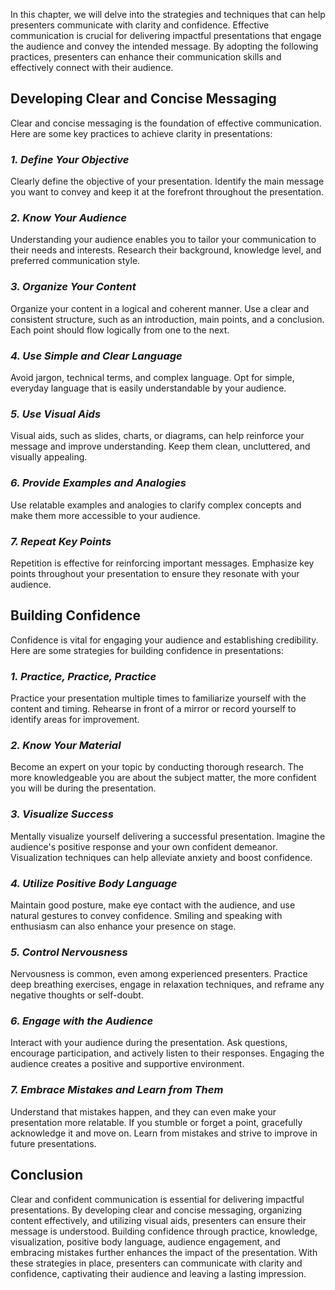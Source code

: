
In this chapter, we will delve into the strategies and techniques that can help presenters communicate with clarity and confidence. Effective communication is crucial for delivering impactful presentations that engage the audience and convey the intended message. By adopting the following practices, presenters can enhance their communication skills and effectively connect with their audience.

**Developing Clear and Concise Messaging**
------------------------------------------

Clear and concise messaging is the foundation of effective communication. Here are some key practices to achieve clarity in presentations:

### *1. Define Your Objective*

Clearly define the objective of your presentation. Identify the main message you want to convey and keep it at the forefront throughout the presentation.

### *2. Know Your Audience*

Understanding your audience enables you to tailor your communication to their needs and interests. Research their background, knowledge level, and preferred communication style.

### *3. Organize Your Content*

Organize your content in a logical and coherent manner. Use a clear and consistent structure, such as an introduction, main points, and a conclusion. Each point should flow logically from one to the next.

### *4. Use Simple and Clear Language*

Avoid jargon, technical terms, and complex language. Opt for simple, everyday language that is easily understandable by your audience.

### *5. Use Visual Aids*

Visual aids, such as slides, charts, or diagrams, can help reinforce your message and improve understanding. Keep them clean, uncluttered, and visually appealing.

### *6. Provide Examples and Analogies*

Use relatable examples and analogies to clarify complex concepts and make them more accessible to your audience.

### *7. Repeat Key Points*

Repetition is effective for reinforcing important messages. Emphasize key points throughout your presentation to ensure they resonate with your audience.

**Building Confidence**
-----------------------

Confidence is vital for engaging your audience and establishing credibility. Here are some strategies for building confidence in presentations:

### *1. Practice, Practice, Practice*

Practice your presentation multiple times to familiarize yourself with the content and timing. Rehearse in front of a mirror or record yourself to identify areas for improvement.

### *2. Know Your Material*

Become an expert on your topic by conducting thorough research. The more knowledgeable you are about the subject matter, the more confident you will be during the presentation.

### *3. Visualize Success*

Mentally visualize yourself delivering a successful presentation. Imagine the audience's positive response and your own confident demeanor. Visualization techniques can help alleviate anxiety and boost confidence.

### *4. Utilize Positive Body Language*

Maintain good posture, make eye contact with the audience, and use natural gestures to convey confidence. Smiling and speaking with enthusiasm can also enhance your presence on stage.

### *5. Control Nervousness*

Nervousness is common, even among experienced presenters. Practice deep breathing exercises, engage in relaxation techniques, and reframe any negative thoughts or self-doubt.

### *6. Engage with the Audience*

Interact with your audience during the presentation. Ask questions, encourage participation, and actively listen to their responses. Engaging the audience creates a positive and supportive environment.

### *7. Embrace Mistakes and Learn from Them*

Understand that mistakes happen, and they can even make your presentation more relatable. If you stumble or forget a point, gracefully acknowledge it and move on. Learn from mistakes and strive to improve in future presentations.

**Conclusion**
--------------

Clear and confident communication is essential for delivering impactful presentations. By developing clear and concise messaging, organizing content effectively, and utilizing visual aids, presenters can ensure their message is understood. Building confidence through practice, knowledge, visualization, positive body language, audience engagement, and embracing mistakes further enhances the impact of the presentation. With these strategies in place, presenters can communicate with clarity and confidence, captivating their audience and leaving a lasting impression.
